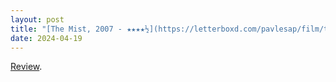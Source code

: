 ```yaml
---
layout: post
title: "[The Mist, 2007 - ★★★★½](https://letterboxd.com/pavlesap/film/the-mist/)"
date: 2024-04-19
---
```


[Review](https://letterboxd.com/pavlesap/film/the-mist/).
